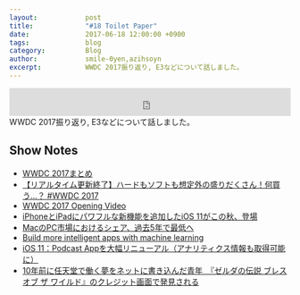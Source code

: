 ```yaml
---
layout:            post
title:             "#18 Toilet Paper"
date:              2017-06-18 12:00:00 +0900
tags:              blog
category:          Blog
author:            smile-0yen,azihsoyn
excerpt:           WWDC 2017振り返り, E3などについて話しました。
---
```

<iframe width="100%" height="50" scrolling="no" frameborder="no" src="https://w.soundcloud.com/player/?url=https%3A//api.soundcloud.com/tracks/328645497&amp;auto_play=false&amp;hide_related=false&amp;show_user=true&amp;show_reposts=false&amp;visual=false&amp;show_artwork=false&amp;default_height=75"></iframe>
WWDC 2017振り返り, E3などについて話しました。

## Show Notes
- [WWDC 2017まとめ](http://www.itmedia.co.jp/news/articles/1706/06/news057.html)
- [【リアルタイム更新終了】ハードもソフトも想定外の盛りだくさん！何買う…？ #WWDC 2017](http://www.gizmodo.jp/2017/06/wwdc-2017-liveblog.html)
- [WWDC 2017 Opening Video](https://youtu.be/FC0pT9xg1oI)
- [iPhoneとiPadにパワフルな新機能を追加したiOS 11がこの秋、登場](https://www.apple.com/jp/newsroom/2017/06/ios-11-brings-new-features-to-iphone-and-ipad-this-fall/)
- [MacのPC市場におけるシェア、過去5年で最低へ](http://iphone-mania.jp/news-150855/)
- [Build more intelligent apps with machine learning](https://developer.apple.com/machine-learning/)
- [iOS 11：Podcast Appを大幅リニューアル（アナリティクス情報も取得可能に）](http://www.macotakara.jp/blog/category-54/entry-32709.html)
- [10年前に任天堂で働く夢をネットに書き込んだ青年　『ゼルダの伝説 ブレス オブ ザ ワイルド』のクレジット画面で発見される](http://nlab.itmedia.co.jp/nl/articles/1703/23/news077.html)
